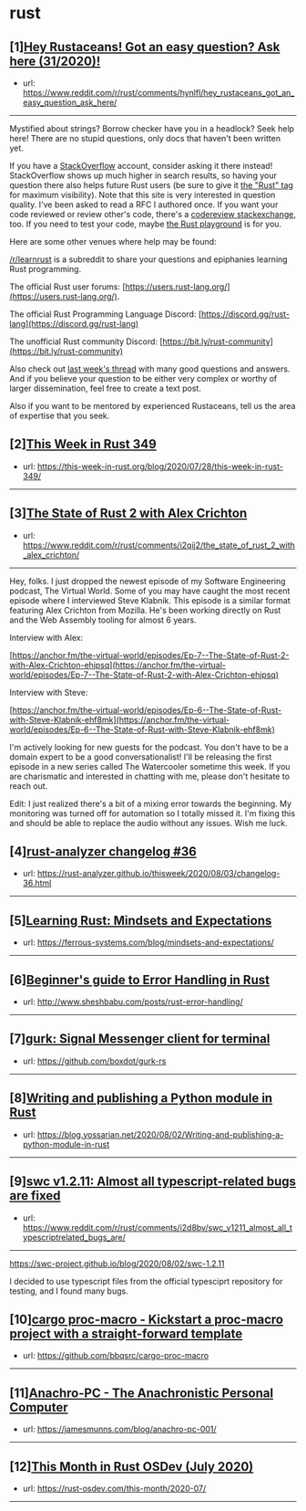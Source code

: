 # rust
## [1][Hey Rustaceans! Got an easy question? Ask here (31/2020)!](https://www.reddit.com/r/rust/comments/hynlfl/hey_rustaceans_got_an_easy_question_ask_here/)
- url: https://www.reddit.com/r/rust/comments/hynlfl/hey_rustaceans_got_an_easy_question_ask_here/
---
Mystified about strings? Borrow checker have you in a headlock? Seek help here! There are no stupid questions, only docs that haven't been written yet.

If you have a [StackOverflow](http://stackoverflow.com/) account, consider asking it there instead! StackOverflow shows up much higher in search results, so having your question there also helps future Rust users (be sure to give it [the "Rust" tag](http://stackoverflow.com/questions/tagged/rust) for maximum visibility). Note that this site is very interested in question quality. I've been asked to read a RFC I authored once. If you want your code reviewed or review other's code, there's a [codereview stackexchange](https://codereview.stackexchange.com/questions/tagged/rust), too. If you need to test your code, maybe [the Rust playground](https://play.rust-lang.org) is for you.

Here are some other venues where help may be found:

[/r/learnrust](https://www.reddit.com/r/learnrust) is a subreddit to share your questions and epiphanies learning Rust programming.

The official Rust user forums: [https://users.rust-lang.org/](https://users.rust-lang.org/).

The official Rust Programming Language Discord: [https://discord.gg/rust-lang](https://discord.gg/rust-lang)

The unofficial Rust community Discord: [https://bit.ly/rust-community](https://bit.ly/rust-community)

Also check out [last week's thread](https://reddit.com/r/rust/comments/hurj77/hey_rustaceans_got_an_easy_question_ask_here/) with many good questions and answers. And if you believe your question to be either very complex or worthy of larger dissemination, feel free to create a text post.

Also if you want to be mentored by experienced Rustaceans, tell us the area of expertise that you seek.
## [2][This Week in Rust 349](https://www.reddit.com/r/rust/comments/i094wo/this_week_in_rust_349/)
- url: https://this-week-in-rust.org/blog/2020/07/28/this-week-in-rust-349/
---

## [3][The State of Rust 2 with Alex Crichton](https://www.reddit.com/r/rust/comments/i2qij2/the_state_of_rust_2_with_alex_crichton/)
- url: https://www.reddit.com/r/rust/comments/i2qij2/the_state_of_rust_2_with_alex_crichton/
---
Hey, folks. I just dropped the newest episode of my Software Engineering podcast, The Virtual World. Some of you may have caught the most recent episode where I interviewed Steve Klabnik. This episode is a similar format featuring Alex Crichton from Mozilla. He's been working directly on Rust and the Web Assembly tooling for almost 6 years.

Interview with Alex:

[https://anchor.fm/the-virtual-world/episodes/Ep-7--The-State-of-Rust-2-with-Alex-Crichton-ehjpsq](https://anchor.fm/the-virtual-world/episodes/Ep-7--The-State-of-Rust-2-with-Alex-Crichton-ehjpsq)

Interview with Steve:

[https://anchor.fm/the-virtual-world/episodes/Ep-6--The-State-of-Rust-with-Steve-Klabnik-ehf8mk](https://anchor.fm/the-virtual-world/episodes/Ep-6--The-State-of-Rust-with-Steve-Klabnik-ehf8mk)

I'm actively looking for new guests for the podcast. You don't have to be a domain expert to be a good conversationalist! I'll be releasing the first episode in a new series called The Watercooler sometime this week. If you are charismatic and interested in chatting with me, please don't hesitate to reach out.

Edit: I just realized there's a bit of a mixing error towards the beginning. My monitoring was turned off for automation so I totally missed it. I'm fixing this and should be able to replace the audio without any issues. Wish me luck.
## [4][rust-analyzer changelog #36](https://www.reddit.com/r/rust/comments/i2wic3/rustanalyzer_changelog_36/)
- url: https://rust-analyzer.github.io/thisweek/2020/08/03/changelog-36.html
---

## [5][Learning Rust: Mindsets and Expectations](https://www.reddit.com/r/rust/comments/i2wnd9/learning_rust_mindsets_and_expectations/)
- url: https://ferrous-systems.com/blog/mindsets-and-expectations/
---

## [6][Beginner's guide to Error Handling in Rust](https://www.reddit.com/r/rust/comments/i2bv2m/beginners_guide_to_error_handling_in_rust/)
- url: http://www.sheshbabu.com/posts/rust-error-handling/
---

## [7][gurk: Signal Messenger client for terminal](https://www.reddit.com/r/rust/comments/i2avtq/gurk_signal_messenger_client_for_terminal/)
- url: https://github.com/boxdot/gurk-rs
---

## [8][Writing and publishing a Python module in Rust](https://www.reddit.com/r/rust/comments/i2ctke/writing_and_publishing_a_python_module_in_rust/)
- url: https://blog.yossarian.net/2020/08/02/Writing-and-publishing-a-python-module-in-rust
---

## [9][swc v1.2.11: Almost all typescript-related bugs are fixed](https://www.reddit.com/r/rust/comments/i2d8bv/swc_v1211_almost_all_typescriptrelated_bugs_are/)
- url: https://www.reddit.com/r/rust/comments/i2d8bv/swc_v1211_almost_all_typescriptrelated_bugs_are/
---
https://swc-project.github.io/blog/2020/08/02/swc-1.2.11

I decided to use typescript files from the official typesciprt repository for testing, and I found many bugs.
## [10][cargo proc-macro - Kickstart a proc-macro project with a straight-forward template](https://www.reddit.com/r/rust/comments/i2k2d9/cargo_procmacro_kickstart_a_procmacro_project/)
- url: https://github.com/bbqsrc/cargo-proc-macro
---

## [11][Anachro-PC - The Anachronistic Personal Computer](https://www.reddit.com/r/rust/comments/i2tx6l/anachropc_the_anachronistic_personal_computer/)
- url: https://jamesmunns.com/blog/anachro-pc-001/
---

## [12][This Month in Rust OSDev (July 2020)](https://www.reddit.com/r/rust/comments/i2g0g8/this_month_in_rust_osdev_july_2020/)
- url: https://rust-osdev.com/this-month/2020-07/
---

